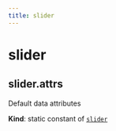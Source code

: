```yaml
---
title: slider
---
```


<a name="module_slider"></a>

# slider
<a name="module_slider.attrs"></a>

## slider.attrs
Default data attributes

**Kind**: static constant of [<code>slider</code>](#module_slider)  

  